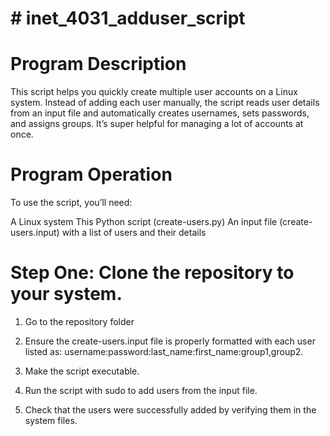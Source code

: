 # # inet_4031_adduser_script

# Program Description
This script helps you quickly create multiple user accounts on a Linux system. Instead of adding each user manually, the script reads user details from an input file and automatically creates usernames, sets passwords, and assigns groups. It’s super helpful for managing a lot of accounts at once.

# Program Operation
To use the script, you’ll need:

A Linux system
This Python script (create-users.py)
An input file (create-users.input) with a list of users and their details

# Step One: Clone the repository to your system.

1. Go to the repository folder

2. Ensure the create-users.input file is properly formatted with each user listed as: username:password:last_name:first_name:group1,group2.

3. Make the script executable.

4. Run the script with sudo to add users from the input file.

5. Check that the users were successfully added by verifying them in the system files.
